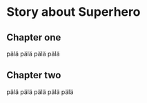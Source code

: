 # Story about Superhero

## Chapter one

pälä pälä pälä pälä

## Chapter two

pälä pälä pälä pälä pälä 
